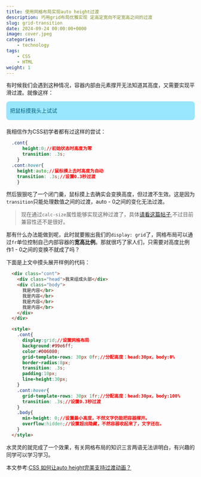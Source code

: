 ```yaml
---
title: 使用网格布局实现auto height过渡
description: 巧用grid布局优雅实现 定高定宽向不定宽高之间的过渡
slug: grid-transition
date: 2024-09-24 00:00:00+0000
image: cover.jpeg
categories:
    - technology
tags:
    - CSS
    - HTML
weight: 1
---
```

有时候我们会遇到这种情况，容器内部由元素撑开无法知道其高度，又需要实现平滑过渡。就像这样：

<div class="cont">
  <div class="head">把鼠标摸我头上试试</div>
  <div class="body">
    我是内容</br>
    我是内容</br>
    我是内容</br>
    我是内容</br>
  </div>
</div>

<style>
  .cont{
    display:grid;
    background:#99e6ff;
    color:#006080;
    grid-template-rows: 30px 0fr;
    border-radius:8px;
    transition: .3s;
    padding:10px;
    line-height:30px;
    margin-bottom:20px;
  }
  .cont:hover{
    grid-template-rows: 30px 1fr;
    transition: .3s;
    
  }
  .body{
    min-height: 0;
    overflow:hidden;
  }
</style>

我相信作为CSS初学者都有过这样的尝试：

```css
  .cont{
      height:0;//初始状态时高度为零
      transition: .3s;
    }
  .cont:hover{
    height:auto;//鼠标摸上去时高度为自动
    transition: .3s;//设置0.3秒过渡
    }
```

然后狠狠吃了一个闭门羹，鼠标摸上去确实会变换高度，但过渡不生效。这是因为`transition`只能处理数值之间的过渡，auto - 0之间的变化无法过渡。
> 现在通过`calc-size`属性能够实现这种过渡了，具体[请看这篇帖子](https://segmentfault.com/a/1190000045102391),不过目前兼容性还不是很好。

那有什么办法能做到呢，此时就要搬出我们的`display: grid`了，网格布局可以通过`fr`单位控制自己内部容器的**宽高比例**。那就很巧了家人们，只需要对高度比例作1 - 0之间的变换不就成了吗？

下面是上文中摸头展开样例的代码：
```html
  <div class="cont">
    <div class="head">我来组成头部</div>
    <div class="body">
      我是内容</br>
      我是内容</br>
      我是内容</br>
      我是内容</br>
    </div>
  </div>

  <style>
    .cont{
      display:grid;//设置网格布局
      background:#99e6ff;
      color:#006080;
      grid-template-rows: 30px 0fr;//分配高度：head:30px，body:0%
      border-radius:8px;
      transition: .3s;
      padding:10px;
      line-height:30px;
    }
    .cont:hover{
      grid-template-rows: 30px 1fr;//分配高度：head:30px，body:100%
      transition: .3s;//设置0.3秒过渡
    }
    .body{
      min-height: 0;//设置最小高度，不然文字仍能把容器撑开。
      overflow:hidden;//设置超出隐藏，不然容器收起来了，文字还在。
    }
  </style>
```

水灵灵的就完成了一个效果，有关网格布局的知识三言两语无法讲明白，有兴趣的同学可以学习学习。

本文参考:[CSS 如何让auto height完美支持过渡动画？](https://juejin.cn/post/7196843994030342200)
